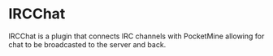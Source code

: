 IRCChat
=======

IRCChat is a plugin that connects IRC channels with PocketMine allowing for chat to be broadcasted to the server and back.